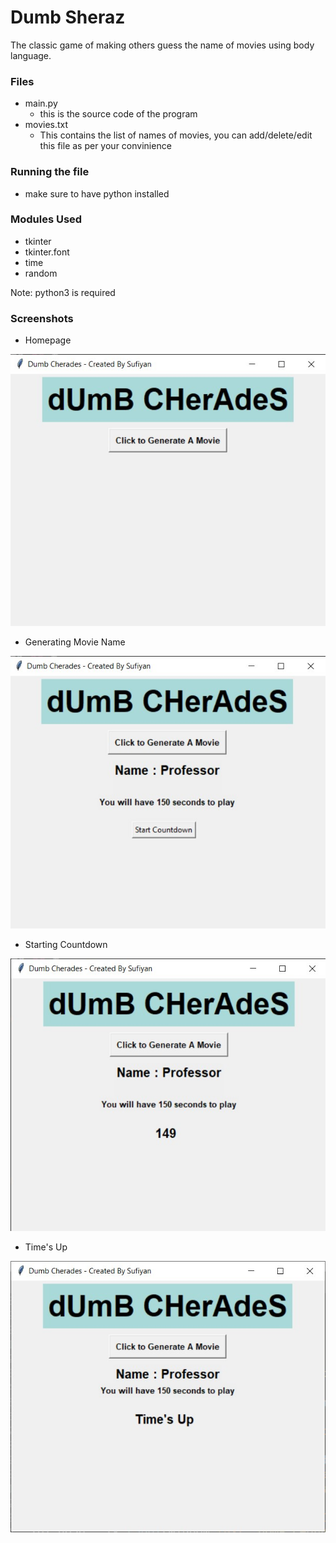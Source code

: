 # Dumb Sheraz

The classic game of making others guess the name of movies using body language.

### Files
- main.py
	- this is the source code of the program
- movies.txt
	- This contains the list of names of movies, you can add/delete/edit this file as per your convinience

### Running the file
- make sure to have python installed

### Modules Used
- tkinter
- tkinter.font
- time
- random

Note: python3 is required

### Screenshots
- Homepage

![](src/ss1.jpg)

- Generating Movie Name

![](src/ss2.jpg)

- Starting Countdown

![](src/ss3.jpg)

- Time's Up

![](src/ss4.jpg)